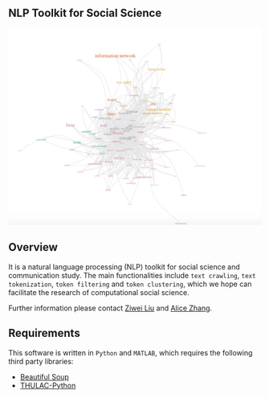 ## NLP Toolkit for Social Science

<img src='./misc/demo.png' width=800>

## Overview
It is a natural language processing (NLP) toolkit for social science and communication study. The main functionalities include `text crawling`, `text tokenization`, `token filtering` and `token clustering`, which we hope can facilitate the research of computational social science. 

Further information please contact [Ziwei Liu](http://personal.ie.cuhk.edu.hk/~lz013/) and [Alice Zhang](https://renwenzhang.github.io).
  
## Requirements
This software is written in `Python` and `MATLAB`, which requires the following third party libraries:
* [Beautiful Soup](https://www.crummy.com/software/BeautifulSoup/bs4/doc/)
* [THULAC-Python](https://github.com/thunlp/THULAC-Python)
